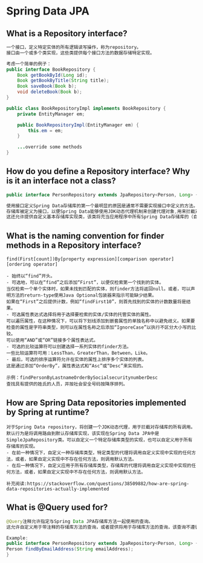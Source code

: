 # Spring Data JPA

## What is a Repository interface?

```java
一个接口，定义特定实体的所有逻辑读写操作，称为repository。
接口由一个或多个类实现，这些类提供每个接口方法的数据存储特定实现。

考虑一个简单的例子：
public interface BookRepository {       
    Book getBookById(Long id);      
    Book getBookByTitle(String title);    
    Book saveBook(Book b);          
    void deleteBook(Book b); 
}

public class BookRepositoryImpl implements BookRepository {          
	private EntityManager em;   

    public BookRepositoryImpl(EntityManager em) {            
    	this.em = em;       
    } 

	...override some methods
}
```

  

## How do you define a Repository interface? Why is it an interface not a class?

```java
public interface PersonRepository extends JpaRepository<Person, Long> { }

使用接口定义Spring Data存储库的第一个最明显的原因是通常不需要实现接口中定义的方法。
存储库被定义为接口，以便Spring Data能够使用JDK动态代理机制来创建代理对象,用来拦截对存储库的调用。
这还允许提供自定义基本存储库实现类，该类将充当应用程序中所有Spring Data存储库的（自定义）基类。
```



## What is the naming convention for finder methods in a Repository interface?

  ```
find(First[count])By[property expression][comparison operator][ordering operator]

- 始终以“find”开头。
- 可选地，可以在“find”之后添加“First”，以便仅检索第一个找到的实体。
当仅检索一个单个实体时，如果未找到匹配的实体，则finder方法将返回null。或者，可以声明方法的return-type使用Java Optional包装器来指示可能缺少结果。
如果在“First”之后提供计数，例如“findFirst10”，则首先找到的实体的计数数量将是结果。
- 可选属性表达式选择将用于选择要检索的实体/实体的托管实体的属性。
可以遍历属性，在这种情况下，可以将下划线添加到嵌套属性的单独名称中以避免歧义。如果要检查的属性是字符串类型，则可以在属性名称之后添加“IgnoreCase”以执行不区分大小写的比较。
可以使用“AND”或“OR”链接多个属性表达式。
- 可选的比较运算符可以创建选择一系列实体的finder方法。
一些比较运算符可用：LessThan，GreaterThan，Between，Like。
- 最后，可选的排序运算符允许在实体的属性上排序多个实体的列表。
这是通过添加“OrderBy”，属性表达式和“Asc”或“Desc”来实现的。

示例：findPersonByLastnameOrderBySocialsecuritynumberDesc  
查找具有提供的姓氏的人员，并按社会安全号码按降序排列。
  ```

  

## How are Spring Data repositories implemented by Spring at runtime?

  ```
对于Spring Data repository，将创建一个JDK动态代理，用于拦截对存储库的所有调用。
默认行为是将调用路由到默认存储库实现，该实现在Spring Data JPA中是SimpleJpaRepository类。可以自定义一个特定存储库类型的实现，也可以自定义用于所有存储库的实现。
- 在前一种情况下，自定义一种存储库类型，特定类型的代理将调用自定义实现中实现的任何方法，或者，如果自定义实现中不存在任何方法，则调用默认方法。
- 在后一种情况下，自定义应用于所有存储库类型，存储库的代理将调用自定义实现中实现的任何方法，或者，如果自定义实现中不存在任何方法，则调用默认方法。

补充阅读:https://stackoverflow.com/questions/38509882/how-are-spring-data-repositories-actually-implemented
  ```

  

## What is @Query used for?

  ```java
@Query注释允许指定与Spring Data JPA存储库方法一起使用的查询。
这允许自定义用于带注释的存储库方法的查询，或者提供将用于存储库方法的查询，该查询不遵循前面描述的查找器方法命名约定。
  
Example:
public interface PersonRepository extends JpaRepository<Person, Long> { 	      @Query("select p from Person p where p.emailAddress = ?1") 
 Person findByEmailAddress(String emailAddress); 
}
  ```

  
